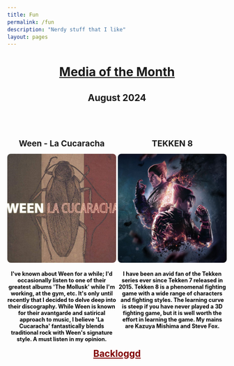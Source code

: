 ```yaml
---
title: Fun
permalink: /fun
description: "Nerdy stuff that I like"
layout: pages
---
```


<style>
    .media-container {
        display: flex;
        justify-content: space-between;
    }
    .media-item h1 {
        text-align: center;
        font-size: 90%;
        width: 250px
    }
    .media-item p {
        text-align: center;
        font-size: 60%;
        width: 250px;
        color: black;
        text-transform: none;
        text-decoration: none!important;
    }
    .media-item img {
        border-radius: 8px;
        width: 250px;
        height: 250px;
        object-fit: cover;
    }
    .media-item img:hover {
        box-shadow: 0 0 4px 2px #800000;
    }
    h2 {
        text-align: center;
        font-size: 200%;
        text-decoration: underline;
    }
    h3 {
        text-align: center;
        font-size: 150%;
        text-decoration: none;
    }
</style>

<h2>Media of the Month</h2>
<h3>August 2024<h3>
<br>
<div class="media-container">
    <div class="media-item">
        <h1 styles="text-decoration:none;">Ween - La Cucaracha</h1>
        <a href="https://open.spotify.com/album/21MnjcDP7ERbyVfAXCLOqW?si=-FsSjyElSGiL0fmhS5BI2Q" target="_blank">
            <img src="/assets/images/album.jpg">
        </a>
        <p>I've known about Ween for a while; I'd occasionally listen to one of their greatest albums 'The Mollusk' while I'm working, at the gym, etc. It's only until recently that I decided to delve deep into their discography. While Ween is known for their avantgarde and satirical approach to music, I believe 'La Cucaracha' fantastically blends traditional rock with Ween's signature style. A must listen in my opinion.</p>
    </div>
    <div class="media-item">
        <h1>TEKKEN 8</h1>
        <a href="https://store.steampowered.com/app/1778820/TEKKEN_8/" target="_blank">
            <img src="/assets/images/game.jpg">
        </a>
        <p style="text-decoration:none">I have been an avid fan of the Tekken series ever since Tekken 7 released in 2015. Tekken 8 is a phenomenal fighting game with a wide range of characters and fighting styles. The learning curve is steep if you have never played a 3D fighting game, but it is well worth the effort in learning the game. My mains are Kazuya Mishima and Steve Fox.</p>
    </div>
</div>

<a href="https://backloggd.com/u/CicadaEnjoyer/" style="color: #800000;" target="_blank">
Backloggd</a>
<p></p>